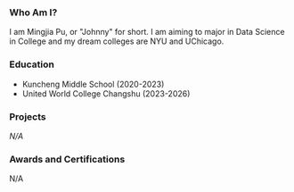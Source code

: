 ### Who Am I?
I am Mingjia Pu, or "Johnny" for short. I am aiming to major in Data Science in College and my dream colleges are NYU and UChicago. 

### Education
- Kuncheng Middle School (2020-2023)
- United World College Changshu (2023-2026)

### Projects
*N/A*

### Awards and Certifications
N/A
